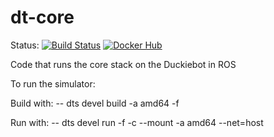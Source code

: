 # dt-core

Status:
[![Build Status](http://build-arm.duckietown.org/job/Docker%20Autobuild%20-%20dt-core/badge/icon.svg)](http://build-arm.duckietown.org/job/Docker%20Autobuild%20-%20dt-core/)
[![Docker Hub](https://img.shields.io/docker/pulls/duckietown/dt-core.svg)](https://hub.docker.com/r/duckietown/dt-core)

Code that runs the core stack on the Duckiebot in ROS

To run the simulator:

Build with:
 -- dts devel build -a amd64 -f
 
 Run with:
 -- dts devel run -f -c --mount -a amd64 --net=host
 
 
